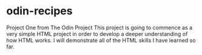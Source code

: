 # odin-recipes
Project One from The Odin Project
This project is going to commence as a very simple HTML project in order to develop a deeper understanding of how HTML works.
I will demonstrate all of the HTML skills I have learned so far.

